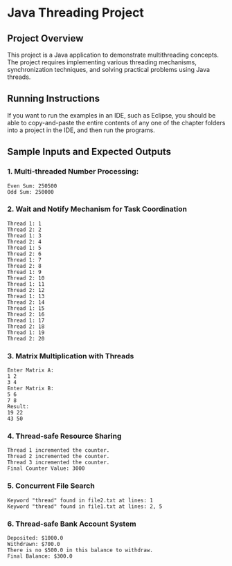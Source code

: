 
# Java Threading Project

## Project Overview

This project is a Java application to demonstrate multithreading concepts. The project requires implementing various threading mechanisms, synchronization techniques, and solving practical problems using Java threads.


## Running Instructions

If you want to run the examples in an IDE, such as Eclipse, you should
be able to copy-and-paste the entire contents of any one of the chapter folders
into a project in the IDE, and then run the programs.


## Sample Inputs and Expected Outputs

### 1. Multi-threaded Number Processing:
```
Even Sum: 250500
Odd Sum: 250000
```
### 2. Wait and Notify Mechanism for Task Coordination
```
Thread 1: 1
Thread 2: 2
Thread 1: 3
Thread 2: 4
Thread 1: 5
Thread 2: 6
Thread 1: 7
Thread 2: 8
Thread 1: 9
Thread 2: 10
Thread 1: 11
Thread 2: 12
Thread 1: 13
Thread 2: 14
Thread 1: 15
Thread 2: 16
Thread 1: 17
Thread 2: 18
Thread 1: 19
Thread 2: 20

```
### 3. Matrix Multiplication with Threads
```
Enter Matrix A:
1 2
3 4
Enter Matrix B:
5 6
7 8
Result:
19 22 
43 50 
```

### 4. Thread-safe Resource Sharing
```
Thread 1 incremented the counter.
Thread 2 incremented the counter.
Thread 3 incremented the counter.
Final Counter Value: 3000
```

### 5. Concurrent File Search
```
Keyword "thread" found in file2.txt at lines: 1
Keyword "thread" found in file1.txt at lines: 2, 5
```

### 6. Thread-safe Bank Account System
```
Deposited: $1000.0
Withdrawn: $700.0
There is no $500.0 in this balance to withdraw.
Final Balance: $300.0
```
